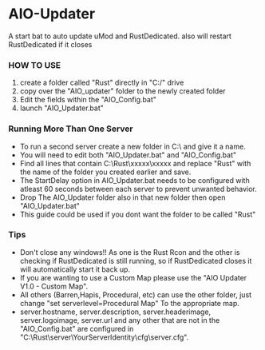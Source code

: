 # AIO-Updater
A start bat to auto update uMod and RustDedicated. also will restart RustDedicated if it closes


### HOW TO USE

1. create a folder called "Rust" directly in "C:/" drive
2. copy over the "AIO_updater" folder to the newly created folder
3. Edit the fields within the "AIO_Config.bat"
4. launch "AIO_Updater.bat"

### Running More Than One Server

- To run a second server create a new folder in C:\ and give it a name.
- You will need to edit both "AIO_Updater.bat" and "AIO_Config.bat"
- Find all lines that contain C:\Rust\xxxxx\xxxxx and replace "Rust" with the name of the folder you created earlier and save.
- The StartDelay option in AIO_Updater.bat needs to be configured with atleast 60 seconds between each server to prevent unwanted behavior.
- Drop The AIO_Updater folder also in that new folder then open "AIO_Updater.bat"
- This guide could be used if you dont want the folder to be called "Rust"

### Tips

- Don't close any windows!! As one is the Rust Rcon and the other is checking if RustDedicated is still running, so if RustDedicated closes it will automatically start it back up. 
- If you are wanting to use a Custom Map please use the "AIO Updater V1.0 - Custom Map".
- All others (Barren,Hapis, Procedural, etc) can use the other folder, just change "set serverlevel=Procedural Map" To the appropriate map.
- server.hostname, server.description, server.headerimage, server.logoimage, server.url and any other that are not in the "AIO_Config.bat" are configured in "C:\Rust\server\YourServerIdentity\cfg\server.cfg".
